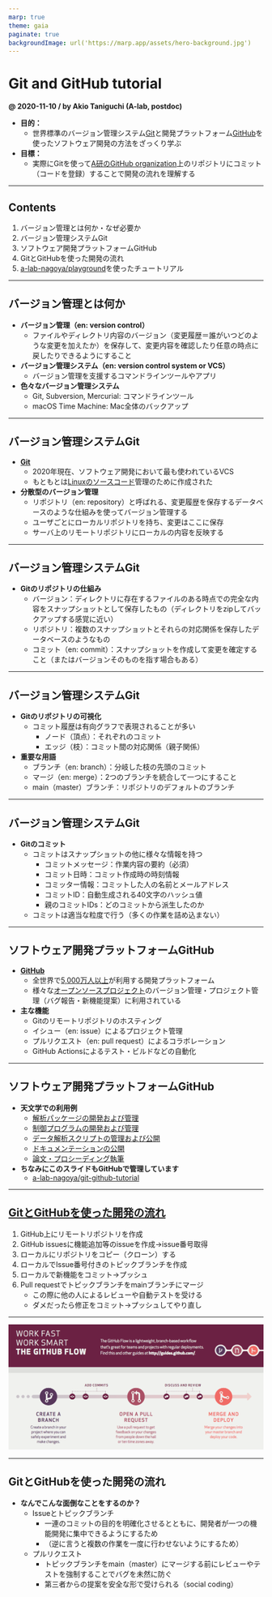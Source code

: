 ```yaml
---
marp: true
theme: gaia
paginate: true
backgroundImage: url('https://marp.app/assets/hero-background.jpg')
---
```


# Git and GitHub tutorial

**@ 2020-11-10 / by Akio Taniguchi (A-lab, postdoc)**

- **目的：**
    - 世界標準のバージョン管理システム[Git](https://git-scm.com/)と開発プラットフォーム[GitHub](https://github.com/)を使ったソフトウェア開発の方法をざっくり学ぶ
- **目標：**
    - 実際にGitを使って[A研のGitHub organization](https://github.com/a-lab-nagoya)上のリポジトリにコミット（コードを登録）することで開発の流れを理解する

---

## Contents

1. バージョン管理とは何か・なぜ必要か
1. バージョン管理システムGit
1. ソフトウェア開発プラットフォームGitHub
1. GitとGitHubを使った開発の流れ
1. [a-lab-nagoya/playground](https://github.com/a-lab-nagoya/playground)を使ったチュートリアル

---

## バージョン管理とは何か

- **バージョン管理（en: version control）**
    - ファイルやディレクトリ内容のバージョン（変更履歴＝誰がいつどのような変更を加えたか）を保存して、変更内容を確認したり任意の時点に戻したりできるようにすること
- **バージョン管理システム（en: version control system or VCS）**
    - バージョン管理を支援するコマンドラインツールやアプリ
- **色々なバージョン管理システム**
    - Git, Subversion, Mercurial: コマンドラインツール
    - macOS Time Machine: Mac全体のバックアップ

---

## バージョン管理システムGit

- **[Git](https://git-scm.com/)**
    - 2020年現在、ソフトウェア開発において最も使われているVCS
    - もともとは[Linuxのソースコード](https://github.com/torvalds/linux)管理のために作成された
- **分散型のバージョン管理**
    - リポジトリ（en: repository）と呼ばれる、変更履歴を保存するデータベースのような仕組みを使ってバージョン管理する
    - ユーザごとにローカルリポジトリを持ち、変更はここに保存
    - サーバ上のリモートリポジトリにローカルの内容を反映する

---

## バージョン管理システムGit

- **Gitのリポジトリの仕組み**
    - バージョン：ディレクトリに存在するファイルのある時点での完全な内容をスナップショットとして保存したもの（ディレクトリをzipしてバックアップする感覚に近い）
    - リポジトリ：複数のスナップショットとそれらの対応関係を保存したデータベースのようなもの
    - コミット（en: commit）：スナップショットを作成して変更を確定すること（またはバージョンそのものを指す場合もある）

---

## バージョン管理システムGit

- **Gitのリポジトリの可視化**
    - コミット履歴は有向グラフで表現されることが多い
        - ノード（頂点）：それぞれのコミット
        - エッジ（枝）：コミット間の対応関係（親子関係）
- **重要な用語**
    - ブランチ（en: branch）：分岐した枝の先頭のコミット
    - マージ（en: merge）：2つのブランチを統合して一つにすること
    - main（master）ブランチ：リポジトリのデフォルトのブランチ

---

## バージョン管理システムGit

- **Gitのコミット**
    - コミットはスナップショットの他に様々な情報を持つ
        - コミットメッセージ：作業内容の要約（必須）
        - コミット日時：コミット作成時の時刻情報
        - コミッター情報：コミットした人の名前とメールアドレス
        - コミットID：自動生成される40文字のハッシュ値
        - 親のコミットIDs：どのコミットから派生したのか
    - コミットは適当な粒度で行う（多くの作業を詰め込まない）

---

## ソフトウェア開発プラットフォームGitHub

- **[GitHub](https://github.com)**
    - 全世界で[5,000万人以上](https://twitter.com/github/status/1258065442331074567)が利用する開発プラットフォーム
    - 様々な[オープンソースプロジェクト](https://github.com/topics/python?l=python&o=desc&s=forks)のバージョン管理・プロジェクト管理（バグ報告・新機能提案）に利用されている
- **主な機能**
    - Gitのリモートリポジトリのホスティング
    - イシュー（en: issue）によるプロジェクト管理
    - プルリクエスト（en: pull request）によるコラボレーション
    - GitHub Actionsによるテスト・ビルドなどの自動化

---

## ソフトウェア開発プラットフォームGitHub

- **天文学での利用例**
    - [解析パッケージの開発および管理](https://github.com/deshima-dev)
    - [制御プログラムの開発および管理](https://github.com/mao-wfs)
    - [データ解析スクリプトの管理および公開](https://github.com/eventhorizontelescope)
    - [ドキュメンテーションの公開](https://github.com/astropenguin/azely)
    - [論文・プロシーディング執筆](https://github.com/astropenguin/ss-2020-proceedings)
- **ちなみにこのスライドもGitHubで管理しています**
    - [a-lab-nagoya/git-github-tutorial](https://github.com/a-lab-nagoya/git-github-tutorial)

---

## [GitとGitHubを使った開発の流れ](https://guides.github.com/introduction/flow/)

1. GitHub上にリモートリポジトリを作成
1. GitHub issuesに機能追加等のissueを作成→issue番号取得
1. ローカルにリポジトリをコピー（クローン）する
1. ローカルでIssue番号付きのトピックブランチを作成
1. ローカルで新機能をコミット→プッシュ
1. Pull requestでトピックブランチをmainブランチにマージ
    - この際に他の人によるレビューや自動テストを受ける
    - ダメだったら修正をコミット→プッシュしてやり直し

---

![bg](images/github-workflow.png)

---

## GitとGitHubを使った開発の流れ

- **なんでこんな面倒なことをするのか？**
    - Issueとトピックブランチ
        - 一連のコミットの目的を明確化させるとともに、開発者が一つの機能開発に集中できるようにするため
        - （逆に言うと複数の作業を一度に行わせないようにするため）
    - プルリクエスト
        - トピックブランチをmain（master）にマージする前にレビューやテストを強制することでバグを未然に防ぐ
        - 第三者からの提案を安全な形で受けられる（social coding）

